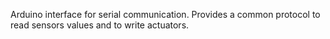 Arduino interface for serial communication. Provides a common protocol to
read sensors values and to write actuators.
